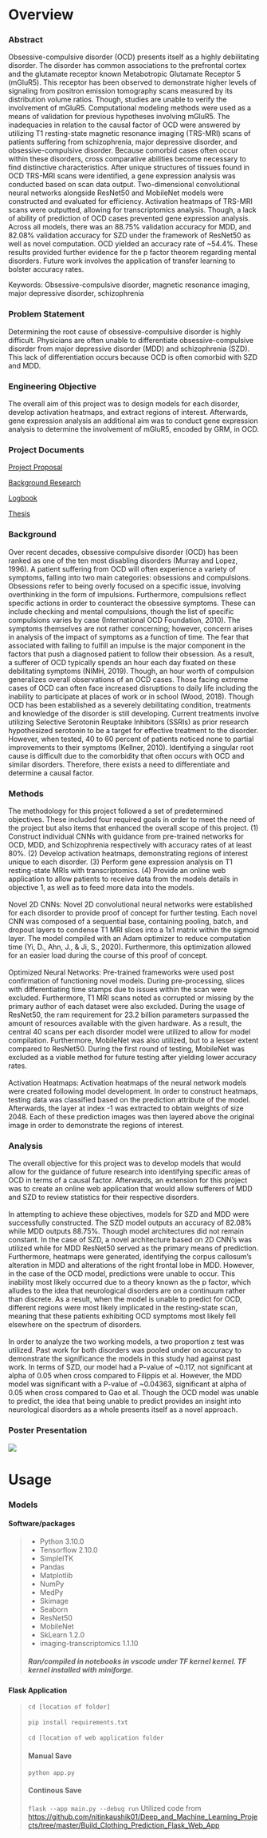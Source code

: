 # Overview

### Abstract
Obsessive-compulsive disorder (OCD) presents itself as a highly debilitating disorder. The disorder has common associations to the prefrontal cortex and the glutamate receptor known Metabotropic Glutamate Receptor 5 (mGluR5). This receptor has been observed to demonstrate higher levels of signaling from positron emission tomography scans measured by its distribution volume ratios. Though, studies are unable to verify the involvement of mGluR5. Computational modeling methods were used as a means of validation for previous hypotheses involving mGluR5. The inadequacies in relation to the causal factor of OCD were answered by utilizing T1 resting-state magnetic resonance imaging (TRS-MRI) scans of patients suffering from schizophrenia, major depressive disorder, and obsessive-compulsive disorder. Because comorbid cases often occur within these disorders, cross comparative abilities become necessary to find distinctive characteristics. After unique structures of tissues found in OCD TRS-MRI scans were identified, a gene expression analysis was conducted based on scan data output. Two-dimensional convolutional neural networks alongside ResNet50 and MobileNet models were constructed and evaluated for efficiency. Activation heatmaps of TRS-MRI scans were outputted, allowing for transcriptomics analysis. Though, a lack of ability of prediction of OCD cases prevented gene expression analysis. Across all models, there was an 88.75% validation accuracy for MDD, and 82.08% validation accuracy for SZD under the framework of ResNet50 as well as novel computation. OCD yielded an accuracy rate of ~54.4%. These results provided further evidence for the p factor theorem regarding mental disorders. Future work involves the application of transfer learning to bolster accuracy rates.

Keywords: Obsessive-compulsive disorder, magnetic resonance imaging, major depressive disorder, schizophrenia

### Problem Statement
Determining the root cause of obsessive-compulsive disorder is highly difficult. Physicians are often unable to differentiate obsessive-compulsive disorder from major depressive disorder (MDD) and schizophrenia (SZD). This lack of differentiation occurs because OCD is often comorbid with SZD and MDD.

### Engineering Objective
The overall aim of this project was to design models for each disorder, develop activation heatmaps, and extract regions of interest. Afterwards, gene expression analysis an additional aim was to conduct gene expression analysis to determine the involvement of mGluR5, encoded by GRM, in OCD.

### Project Documents

<a href="Docs/Eswar, Tarun - 2022-2023 Project Proposal.pdf" class="image fit"><img src="images/marr_pic.jpg" alt="">Project Proposal</a>

<a href="Docs/Eswar, Tarun - 2022-2023 Project Notes.pdf" class="image fit"><img src="images/marr_pic.jpg" alt="">Background Research</a>

<a href="Docs/Eswar, Tarun - 2022-2023 Project Documents.pdf" class="image fit"><img src="images/marr_pic.jpg" alt="">Logbook</a>

<a href="Docs/Eswar Thesis 2023v3.pdf" class="image fit"><img src="images/marr_pic.jpg" alt="">Thesis</a>

### Background
Over recent decades, obsessive compulsive disorder (OCD) has been ranked as one of the ten most disabling disorders (Murray and Lopez, 1996). A patient suffering from OCD will often experience a variety of symptoms, falling into two main categories: obsessions and compulsions. Obsessions refer to being overly focused on a specific issue, involving overthinking in the form of impulsions. Furthermore, compulsions reflect specific actions in order to counteract the obsessive symptoms. These can include checking and mental compulsions, though the list of specific compulsions varies by case (International OCD Foundation, 2010). The symptoms themselves are not rather concerning; however, concern arises in analysis of the impact of symptoms as a function of time. The fear that associated with failing to fulfill an impulse is the major component in the factors that push a diagnosed patient to follow their obsession. As a result, a sufferer of OCD typically spends an hour each day fixated on these debilitating symptoms (NIMH, 2019). Though, an hour worth of compulsion generalizes overall observations of an OCD cases. Those facing extreme cases of OCD can often face increased disruptions to daily life including the inability to participate at places of work or in school (Wood, 2018). Though OCD has been established as a severely debilitating condition, treatments and knowledge of the disorder is still developing. Current treatments involve utilizing Selective Serotonin Reuptake Inhibitors (SSRIs) as prior research hypothesized serotonin to be a target for effective treatment to the disorder. However, when tested, 40 to 60 percent of patients noticed none to partial improvements to their symptoms (Kellner, 2010). Identifying a singular root cause is difficult due to the comorbidity that often occurs with OCD and similar disorders. Therefore, there exists a need to differentiate and determine a causal factor.

### Methods
The methodology for this project followed a set of predetermined objectives. These included four required goals in order to meet the need of the project but also items that enhanced the overall scope of this project. (1) Construct individual CNNs with guidance from pre-trained networks for OCD, MDD, and Schizophrenia respectively with accuracy rates of at least 80%. (2) Develop activation heatmaps, demonstrating regions of interest unique to each disorder. (3) Perform gene expression analysis on T1 resting-state MRIs with transcriptomics. (4) Provide an online web application to allow patients to receive data from the models details in objective 1, as well as to feed more data into the models.
<br><br>
Novel 2D CNNs: Novel 2D convolutional neural networks were established for each disorder to provide proof of concept for further testing. Each novel CNN was composed of a sequential base, containing pooling, batch, and dropout layers to condense T1 MRI slices into a 1x1 matrix within the sigmoid layer. The model compiled with an Adam optimizer to reduce computation time (Yi, D., Ahn, J., & Ji, S., 2020). Furthermore, this optimization allowed for an easier load during the course of this proof of concept.
<br><br>
Optimized Neural Networks: Pre-trained frameworks were used post confirmation of functioning novel models. During pre-processing, slices with differentiating time stamps due to issues within the scan were excluded. Furthermore, T1 MRI scans noted as corrupted or missing by the primary author of each dataset were also excluded. During the usage of ResNet50, the ram requirement for 23.2 billion parameters surpassed the amount of resources available with the given hardware. As a result, the central 40 scans per each disorder model were utilized to allow for model compilation. Furthermore, MobileNet was also utilized, but to a lesser extent compared to ResNet50. During the first round of testing, MobileNet was excluded as a viable method for future testing after yielding lower accuracy rates.
<br><br>
Activation Heatmaps: Activation heatmaps of the neural network models were created following model development. In order to construct heatmaps, testing data was classified based on the prediction attribute of the model. Afterwards, the layer at index -1 was extracted to obtain weights of size 2048. Each of these prediction images was then layered above the original image in order to demonstrate the regions of interest.

### Analysis
The overall objective for this project was to develop models that would allow for the guidance of future research into identifying specific areas of OCD in terms of a causal factor. Afterwards, an extension for this project was to create an online web application that would allow sufferers of MDD and SZD to review statistics for their respective disorders.
<br><br>
In attempting to achieve these objectives, models for SZD and MDD were successfully constructed. The SZD model outputs an accuracy of 82.08% while MDD outputs 88.75%. Though model architectures did not remain constant. In the case of SZD, a novel architecture based on 2D CNN’s was utilized while for MDD ResNet50 served as the primary means of prediction. Furthermore, heatmaps were generated, identifying the corpus callosum’s alteration in MDD and alterations of the right frontal lobe in MDD. However, in the case of the OCD model, predictions were unable to occur. This inability most likely occurred due to a theory known as the p factor, which alludes to the idea that neurological disorders are on a continuum rather than discrete. As a result, when the model is unable to predict for OCD, different regions were most likely implicated in the resting-state scan, meaning that these patients exhibiting OCD symptoms most likely fell elsewhere on the spectrum of disorders.
<br><br>
In order to analyze the two working models, a two proportion z test was utilized. Past work for both disorders was pooled under on accuracy to demonstrate the significance the models in this study had against past work. In terms of SZD, our model had a P-value of ~0.117, not significant at alpha of 0.05 when cross compared to Filippis et al. However, the MDD model was significant with a P-value of ~0.04363, significant at alpha of 0.05 when cross compared to Gao et al. Though the OCD model was unable to predict, the idea that being unable to predict provides an insight into neurological disorders as a whole presents itself as a novel approach.

### Poster Presentation
<img src="./poster.png">


# Usage

### Models

#### Software/packages
> - Python 3.10.0
> - Tensorflow 2.10.0
> - SimpleITK
> - Pandas
> - Matplotlib
> - NumPy
> - MedPy
> - Skimage
> - Seaborn
> - ResNet50
> - MobileNet
> - SkLearn 1.2.0
> - imaging-transcriptomics 1.1.10
> <h5>Ran/compiled in notebooks in vscode under TF kernel kernel. TF kernel installed with miniforge.</h5>

#### Flask Application

> ```cd [location of folder]``` <br> <br>
> ```pip install requirements.txt``` <br> <br>
> ```cd [location of web application folder``` 
> #### Manual Save  <br>
> ```python app.py```
> <br>
> #### Continous Save <br>
> ```flask --app main.py --debug run```
> Utilized code from https://github.com/nitinkaushik01/Deep_and_Machine_Learning_Projects/tree/master/Build_Clothing_Prediction_Flask_Web_App

